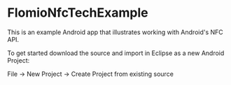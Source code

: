 FlomioNfcTechExample
====================

This is an example Android app that illustrates working with Android's NFC API. 

To get started download the source and import in Eclipse as a new Android Project:

File -> New Project -> Create Project from existing source

